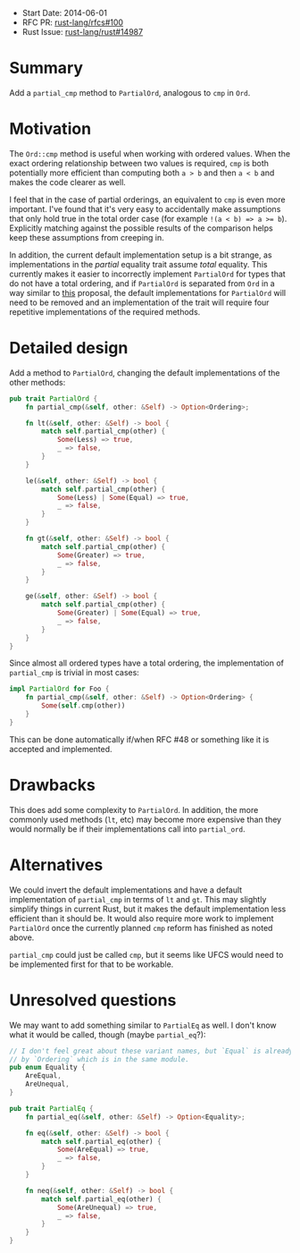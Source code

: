 - Start Date: 2014-06-01
- RFC PR: [rust-lang/rfcs#100](https://github.com/rust-lang/rfcs/pull/100)
- Rust Issue: [rust-lang/rust#14987](https://github.com/rust-lang/rust/issues/14987)

# Summary

Add a `partial_cmp` method to `PartialOrd`, analogous to `cmp` in `Ord`.

# Motivation

The `Ord::cmp` method is useful when working with ordered values. When the
exact ordering relationship between two values is required, `cmp` is both
potentially more efficient than computing both `a > b` and then `a < b` and
makes the code clearer as well.

I feel that in the case of partial orderings, an equivalent to `cmp` is even
more important. I've found that it's very easy to accidentally make assumptions
that only hold true in the total order case (for example `!(a < b) => a >= b`).
Explicitly matching against the possible results of the comparison helps keep
these assumptions from creeping in.

In addition, the current default implementation setup is a bit strange, as
implementations in the *partial* equality trait assume *total* equality. This
currently makes it easier to incorrectly implement `PartialOrd` for types that
do not have a total ordering, and if `PartialOrd` is separated from `Ord` in a
way similar to [this](https://gist.github.com/alexcrichton/10945968) proposal,
the default implementations for `PartialOrd` will need to be removed and an
implementation of the trait will require four repetitive implementations of
the required methods.

# Detailed design

Add a method to `PartialOrd`, changing the default implementations of the other
methods:
```rust
pub trait PartialOrd {
    fn partial_cmp(&self, other: &Self) -> Option<Ordering>;

    fn lt(&self, other: &Self) -> bool {
        match self.partial_cmp(other) {
            Some(Less) => true,
            _ => false,
        }
    }

    le(&self, other: &Self) -> bool {
        match self.partial_cmp(other) {
            Some(Less) | Some(Equal) => true,
            _ => false,
        }
    }

    fn gt(&self, other: &Self) -> bool {
        match self.partial_cmp(other) {
            Some(Greater) => true,
            _ => false,
        }
    }

    ge(&self, other: &Self) -> bool {
        match self.partial_cmp(other) {
            Some(Greater) | Some(Equal) => true,
            _ => false,
        }
    }
}
```

Since almost all ordered types have a total ordering, the implementation of
`partial_cmp` is trivial in most cases:
```rust
impl PartialOrd for Foo {
    fn partial_cmp(&self, other: &Self) -> Option<Ordering> {
        Some(self.cmp(other))
    }
}
```
This can be done automatically if/when RFC #48 or something like it is accepted
and implemented.

# Drawbacks

This does add some complexity to `PartialOrd`. In addition, the more commonly
used methods (`lt`, etc) may become more expensive than they would normally be
if their implementations call into `partial_ord`.

# Alternatives

We could invert the default implementations and have a default implementation
of `partial_cmp` in terms of `lt` and `gt`. This may slightly simplify things
in current Rust, but it makes the default implementation less efficient than it
should be. It would also require more work to implement `PartialOrd` once the
currently planned `cmp` reform has finished as noted above.

`partial_cmp` could just be called `cmp`, but it seems like UFCS would need to
be implemented first for that to be workable.

# Unresolved questions

We may want to add something similar to `PartialEq` as well. I don't know what
it would be called, though (maybe `partial_eq`?):
```rust
// I don't feel great about these variant names, but `Equal` is already taken
// by `Ordering` which is in the same module.
pub enum Equality {
    AreEqual,
    AreUnequal,
}

pub trait PartialEq {
    fn partial_eq(&self, other: &Self) -> Option<Equality>;

    fn eq(&self, other: &Self) -> bool {
        match self.partial_eq(other) {
            Some(AreEqual) => true,
            _ => false,
        }
    }

    fn neq(&self, other: &Self) -> bool {
        match self.partial_eq(other) {
            Some(AreUnequal) => true,
            _ => false,
        }
    }
}
```
